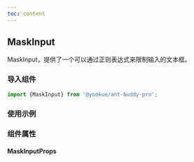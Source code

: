 ```yaml
---
toc: content
---
```


## MaskInput

MaskInput，提供了一个可以通过正则表达式来限制输入的文本框。

### 导入组件

```jsx | pure
import {MaskInput} from '@yookue/ant-buddy-pro';
```

### 使用示例

<code src="./demo.zh-CN.tsx"></code>

### 组件属性

#### MaskInputProps

<API src="@/form/MaskInput/index.tsx" hideTitle></API>
